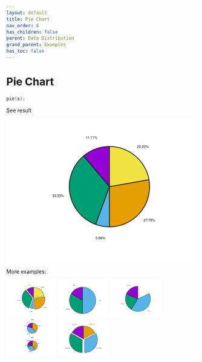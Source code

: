 ```yaml
---
layout: default
title: Pie Chart
nav_order: 8
has_children: false
parent: Data Distribution
grand_parent: Examples
has_toc: false
---
```

# Pie Chart

```cpp
pie(x);
```


See result

[![example_pie_1](../data_distribution/pie/pie_1.svg)](../../../examples/data_distribution/pie/pie_1.cpp)

More examples:
    
[![example_pie_2](../data_distribution/pie/pie_2_thumb.png)](../../../examples/data_distribution/pie/pie_2.cpp)  [![example_pie_3](../data_distribution/pie/pie_3_thumb.png)](../../../examples/data_distribution/pie/pie_3.cpp)  [![example_pie_4](../data_distribution/pie/pie_4_thumb.png)](../../../examples/data_distribution/pie/pie_4.cpp)  [![example_pie_5](../data_distribution/pie/pie_5_thumb.png)](../../../examples/data_distribution/pie/pie_5.cpp)  [![example_pie_6](../data_distribution/pie/pie_6_thumb.png)](../../../examples/data_distribution/pie/pie_6.cpp)
  



